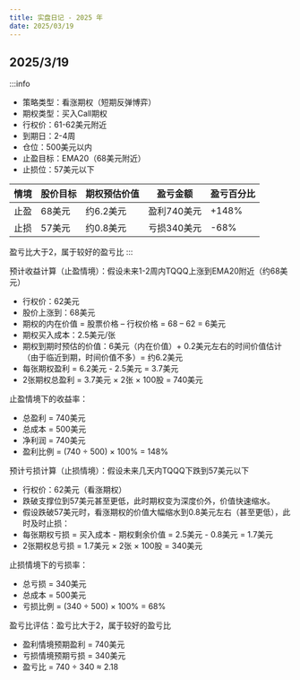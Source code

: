 ```yaml
---
title: 实盘日记 - 2025 年
date: 2025/03/19
---
```


## 2025/3/19

:::info
- 策略类型：看涨期权（短期反弹博弈）
- 期权类型：买入Call期权
- 行权价：61-62美元附近
- 到期日：2-4周
- 仓位：500美元以内
- 止盈目标：EMA20（68美元附近）
- 止损位：57美元以下

|情境|股价目标|期权预估价值|盈亏金额|盈亏百分比|
|-|-|-|-|-|
|止盈|68美元|约6.2美元|盈利740美元|+148%|				
|止损|57美元|约0.8美元|亏损340美元|-68%|

盈亏比大于2，属于较好的盈亏比
:::

预计收益计算（止盈情境）：假设未来1-2周内TQQQ上涨到EMA20附近（约68美元）
- 行权价：62美元
- 股价上涨到：68美元
- 期权的内在价值 = 股票价格 – 行权价格 = 68 – 62 = 6美元
- 期权买入成本：2.5美元/张
- 期权到期时预估的价值：6美元（内在价值）+ 0.2美元左右的时间价值估计（由于临近到期，时间价值不多）= 约6.2美元
- 每张期权盈利 = 6.2美元 - 2.5美元 = 3.7美元
- 2张期权总盈利 = 3.7美元 × 2张 × 100股 = 740美元

止盈情境下的收益率：
- 总盈利 = 740美元
- 总成本 = 500美元
- 净利润 = 740美元
- 盈利比例 = (740 ÷ 500) × 100% = 148%

预计亏损计算（止损情境）：假设未来几天内TQQQ下跌到57美元以下
- 行权价：62美元（看涨期权）
- 跌破支撑位到57美元甚至更低，此时期权变为深度价外，价值快速缩水。
- 假设跌破57美元时，看涨期权的价值大幅缩水到0.8美元左右（甚至更低），此时及时止损：
- 每张期权亏损 = 买入成本 - 期权剩余价值 = 2.5美元 - 0.8美元 = 1.7美元
- 2张期权总亏损 = 1.7美元 × 2张 × 100股 = 340美元

止损情境下的亏损率：
- 总亏损 = 340美元
- 总成本 = 500美元
- 亏损比例 = (340 ÷ 500) × 100% = 68%

盈亏比评估：盈亏比大于2，属于较好的盈亏比
- 盈利情境预期盈利 = 740美元
- 亏损情境预期亏损 = 340美元
- 盈亏比 = 740 ÷ 340 ≈ 2.18



